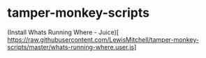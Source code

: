 # tamper-monkey-scripts

(Install Whats Running Where - Juice)[
https://raw.githubusercontent.com/LewisMitchell/tamper-monkey-scripts/master/whats-running-where.user.js]

